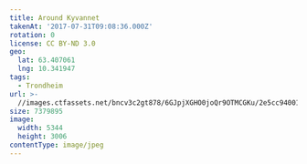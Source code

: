 ```yaml
---
title: Around Kyvannet
takenAt: '2017-07-31T09:08:36.000Z'
rotation: 0
license: CC BY-ND 3.0
geo:
  lat: 63.407061
  lng: 10.341947
tags:
  - Trondheim
url: >-
  //images.ctfassets.net/bncv3c2gt878/6GJpjXGHO0joQr9OTMCGKu/2e5cc940019334bc5d7e342a0d2ecce1/around-kyvannet_35900656870_o
size: 7379895
image:
  width: 5344
  height: 3006
contentType: image/jpeg
---
```


